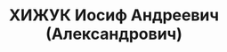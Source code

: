 ---
title: ХИЖУК Иосиф Андреевич (Александрович)
description: 'Род. в 1901 г., Винницкая обл., с. Радовка, украинец, образование среднее,
  б/п, горзо, заведующий. Проживал: Томск.

  Арестован 12 апреля 1937 г.

  Приговорен: 28 октября 1937 г., обв.: право-троцк. орг-я.

  Приговор: расстрел Расстрелян 28 октября 1937 г. Реабилитирован в апреле 1958 г.'
---
